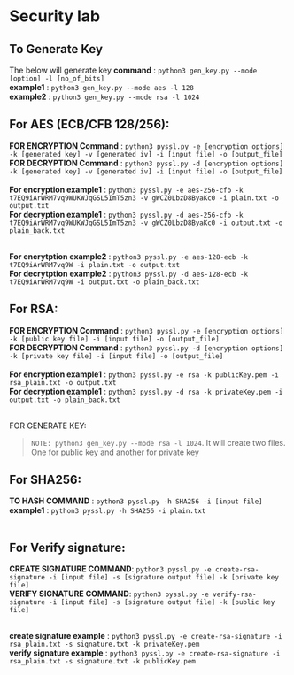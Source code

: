 # Security lab

## To Generate Key

The below will generate key 
__command__ : ```python3 gen_key.py --mode [option] -l [no_of_bits]```<br>
__example1__ :  ```python3 gen_key.py --mode aes -l 128```<br>
__example2__ : ```python3 gen_key.py --mode rsa -l 1024```<br>

## For AES (ECB/CFB 128/256):
__FOR ENCRYPTION Command__ : ```python3 pyssl.py -e [encryption options] -k [generated key] -v [generated iv] -i [input file] -o [output_file]```<br>
__FOR DECRYPTION Command__ : ```python3 pyssl.py -d [encryption options] -k [generated key] -v [generated iv] -i [input file] -o [output_file]```<br><br>
__For encryption example1__ :  ```python3 pyssl.py -e aes-256-cfb -k t7EQ9iArWRM7vq9WUKWJqGSL5ImT5zn3 -v gWCZ0LbzD8ByaKc0 -i plain.txt -o output.txt```<br>
__For decryption example1__ :  ```python3 pyssl.py -d aes-256-cfb -k t7EQ9iArWRM7vq9WUKWJqGSL5ImT5zn3 -v gWCZ0LbzD8ByaKc0 -i output.txt -o plain_back.txt```<br><br>

__For encrytption example2__ : ```python3 pyssl.py -e aes-128-ecb -k t7EQ9iArWRM7vq9W -i plain.txt -o output.txt```<br>
__For decrytption example2__ : ```python3 pyssl.py -d aes-128-ecb -k t7EQ9iArWRM7vq9W -i output.txt -o plain_back.txt```<br>

##  For RSA:
__FOR ENCRYPTION Command__ : ```python3 pyssl.py -e [encryption options] -k [public key file] -i [input file] -o [output_file]```<br>
__FOR DECRYPTION Command__ : ```python3 pyssl.py -d [encryption options] -k [private key file] -i [input file] -o [output_file]```<br><br>
__For encryption example1__ :  ```python3 pyssl.py -e rsa -k publicKey.pem -i rsa_plain.txt -o output.txt```<br>
__For decryption example1__ :  ```python3 pyssl.py -d rsa -k privateKey.pem -i output.txt -o plain_back.txt```<br><br>

FOR GENERATE KEY:<br>
>`NOTE: python3 gen_key.py --mode rsa -l 1024`. It will create two files. One for public key and another for private key

## For SHA256:
__TO HASH COMMAND__ : ```python3 pyssl.py -h SHA256 -i [input file]``` <br>
__example1__ : ```python3 pyssl.py -h SHA256 -i plain.txt```<br> <br>

## For Verify signature:
__CREATE SIGNATURE COMMAND__: ```python3 pyssl.py -e create-rsa-signature -i [input file] -s [signature output file] -k [private key file]```<br>
__VERIFY SIGNATURE COMMAND__: ```python3 pyssl.py -e verify-rsa-signature -i [input file] -s [signature output file] -k [public key file]```<br><br>

__create signature example__ : ```python3 pyssl.py -e create-rsa-signature -i rsa_plain.txt -s signature.txt -k privateKey.pem```<br>
__verify signature example__ : ```python3 pyssl.py -e create-rsa-signature -i rsa_plain.txt -s signature.txt -k publicKey.pem```
